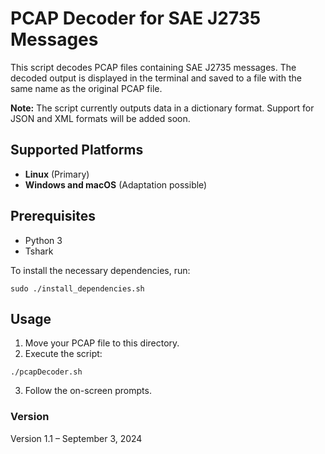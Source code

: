 # PCAP Decoder for SAE J2735 Messages

This script decodes PCAP files containing SAE J2735 messages. The decoded output is displayed in the terminal and saved to a file with the same name as the original PCAP file.

**Note:** The script currently outputs data in a dictionary format. Support for JSON and XML formats will be added soon.

## Supported Platforms
- **Linux** (Primary)
- **Windows and macOS** (Adaptation possible)

## Prerequisites

- Python 3
- Tshark

To install the necessary dependencies, run:
```
sudo ./install_dependencies.sh
```

## Usage

1. Move your PCAP file to this directory.
2. Execute the script:
```
./pcapDecoder.sh
```
3. Follow the on-screen prompts.

### Version
Version 1.1 – September 3, 2024
